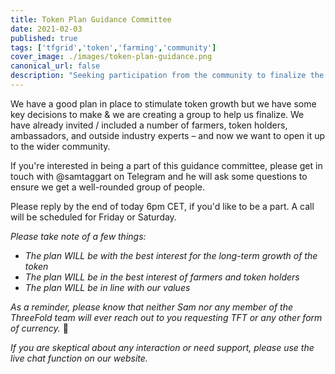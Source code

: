 ```yaml
---
title: Token Plan Guidance Committee
date: 2021-02-03
published: true
tags: ['tfgrid','token','farming','community']
cover_image: ./images/token-plan-guidance.png
canonical_url: false
description: "Seeking participation from the community to finalize the plan for TFT!"
---
```


We have a good plan in place to stimulate token growth but we have some key decisions to make & we are creating a group to help us finalize. We have already invited / included a number of farmers, token holders, ambassadors, and outside industry experts – and now we want to open it up to the wider community.

If you're interested in being a part of this guidance committee, please get in touch with @samtaggart on Telegram and he will ask some questions to ensure we get a well-rounded group of people.

Please reply by the end of today 6pm CET, if you'd like to be a part. A call will be scheduled for Friday or Saturday.

*Please take note of a few things:*

- *The plan WILL be with the best interest for the long-term growth of the token*
- *The plan WILL be in the best interest of farmers and token holders*
- *The plan WILL be in line with our values*

*As a reminder, please know that neither Sam nor any member of the ThreeFold team will ever reach out to you requesting TFT or any other form of currency.* 🙏

*If you are skeptical about any interaction or need support, please use the live chat function on our website.*